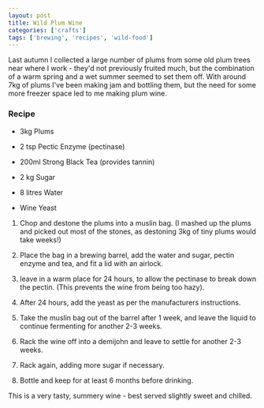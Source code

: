 ```yaml
---
layout: post
title: Wild Plum Wine
categories: ['crafts']
tags: ['brewing', 'recipes', 'wild-food']
---
```


Last autumn I collected a large number of plums from some old plum trees near where I work - they'd not previously fruited much, but the combination of a warm spring and a wet summer seemed to set them off. With around 7kg of plums I've been making jam and bottling them, but the need for some more freezer space led to me making plum wine.  
  


### Recipe

  


  

  * 3kg Plums
  

  * 2 tsp Pectic Enzyme (pectinase)
  

  * 200ml Strong Black Tea (provides tannin)
  

  * 2 kg Sugar
  

  * 8 litres Water
  

  * Wine Yeast
  

  


  

  1. Chop and destone the plums into a muslin bag. (I mashed up the plums and picked out most of the stones, as destoning 3kg of tiny plums would take weeks!)
  

  2. Place the bag in a brewing barrel, add the water and sugar, pectin enzyme and tea, and fit a lid with an airlock.
  

  3. leave in a warm place for 24 hours, to allow the pectinase to break down the pectin. (This prevents the wine from being too hazy).
  

  4. After 24 hours, add the yeast as per the manufacturers instructions.
  

  5. Take the muslin bag out of the barrel after 1 week, and leave the liquid to continue fermenting for another 2-3 weeks.
  

  6. Rack the wine off into a demijohn and leave to settle for another 2-3 weeks.
  

  7. Rack again, adding more sugar if necessary.
  

  8. Bottle and keep for at least 6 months before drinking.
  

  
  
This is a very tasty, summery wine - best served slightly sweet and chilled.  
  
  

